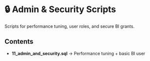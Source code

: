 # 🔒 Admin & Security Scripts

Scripts for performance tuning, user roles, and secure BI grants.

## Contents
- **11_admin_and_security.sql** → Performance tuning + basic BI user
